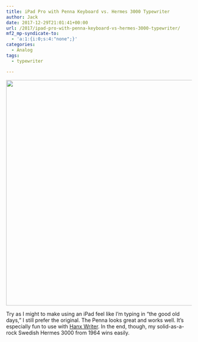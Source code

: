 ```yaml
---
title: iPad Pro with Penna Keyboard vs. Hermes 3000 Typewriter
author: Jack
date: 2017-12-29T21:01:41+00:00
url: /2017/ipad-pro-with-penna-keyboard-vs-hermes-3000-typewriter/
mf2_mp-syndicate-to:
  - 'a:1:{i:0;s:4:"none";}'
categories:
  - Analog
tags:
  - typewriter

---
```

<img class="alignnone size-large wp-image-744" src="/img/2017/12/penna-vs-hermes-1024x611.jpg" alt="" width="1024" height="611" srcset="/img/2017/12/penna-vs-hermes-1024x611.jpg 1024w, /img/2017/12/penna-vs-hermes-300x179.jpg 300w, /img/2017/12/penna-vs-hermes-768x458.jpg 768w, /img/2017/12/penna-vs-hermes-750x448.jpg 750w, /img/2017/12/penna-vs-hermes.jpg 1200w" sizes="(max-width: 1024px) 100vw, 1024px" />

Try as I might to make using an iPad feel like I&#8217;m typing in &#8220;the good old days,&#8221; I still prefer the original. The Penna looks great and works well. It&#8217;s especially fun to use with [Hanx Writer][1]. In the end, though, my solid-as-a-rock Swedish Hermes 3000 from 1964 wins easily.

 [1]: http://hanxwriter.com